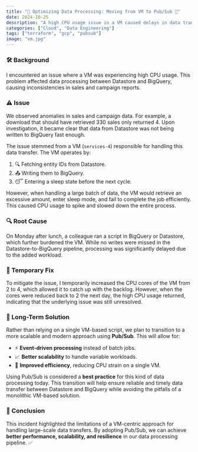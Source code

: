 ```yaml
---
title: "🚀 Optimizing Data Processing: Moving from VM to Pub/Sub 🔄"
date: 2024-10-25
description: "A high CPU usage issue in a VM caused delays in data transfer from Datastore to BigQuery. Switching to a Pub/Sub-based approach improved scalability, efficiency, and reliability. 🚀🔄"
categories: ["Cloud", "Data Engineering"]
tags: ["terraform", "gcp", "pubsub"]
image: "vm.jpg"
---
```


### 🛠 Background

I encountered an issue where a VM was experiencing high CPU usage. This problem affected data processing between Datastore and BigQuery, causing inconsistencies in sales and campaign reports.

### ⚠️ Issue

We observed anomalies in sales and campaign data. For example, a download that should have retrieved 330 sales only returned 4. Upon investigation, it became clear that data from Datastore was not being written to BigQuery fast enough.

The issue stemmed from a VM (`services-4`) responsible for handling this data transfer. The VM operates by:

1. 🔍 Fetching entity IDs from Datastore.
2. 📤 Writing them to BigQuery.
3. 😴 Entering a sleep state before the next cycle.

However, when handling a large batch of data, the VM would retrieve an excessive amount, enter sleep mode, and fail to complete the job efficiently. This caused CPU usage to spike and slowed down the entire process.

### 🔍 Root Cause

On Monday after lunch, a colleague ran a script in BigQuery or Datastore, which further burdened the VM. While no writes were missed in the Datastore-to-BigQuery pipeline, processing was significantly delayed due to the added workload.

### 🔧 Temporary Fix

To mitigate the issue, I temporarily increased the CPU cores of the VM from 2 to 4, which allowed it to catch up with the backlog. However, when the cores were reduced back to 2 the next day, the high CPU usage returned, indicating that the underlying issue was still unresolved.

### 🚀 Long-Term Solution

Rather than relying on a single VM-based script, we plan to transition to a more scalable and modern approach using **Pub/Sub**. This will allow for:

- ⚡ **Event-driven processing** instead of batch jobs.
- 📈 **Better scalability** to handle variable workloads.
- 🔄 **Improved efficiency**, reducing CPU strain on a single VM.

Using Pub/Sub is considered a **best practice** for this kind of data processing today. This transition will help ensure reliable and timely data transfer between Datastore and BigQuery while avoiding the pitfalls of a monolithic VM-based solution.

### 🎯 Conclusion

This incident highlighted the limitations of a VM-centric approach for handling large-scale data transfers. By adopting Pub/Sub, we can achieve **better performance, scalability, and resilience** in our data processing pipeline. ✅